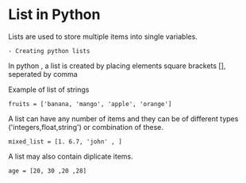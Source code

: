 # List in Python

Lists are used to store multiple items into single variables.

```
- Creating python lists
```

In python , a list is created by placing elements square brackets [], seperated by comma

Example of list of strings

`fruits = ['banana, 'mango', 'apple', 'orange']`

A list can have any number of items and they can be of different types ('integers,float,string') or combination of these.

`mixed_list = [1. 6.7, 'john' , ]`

A list may also contain diplicate items.

`age = [20, 30 ,20 ,28]`
